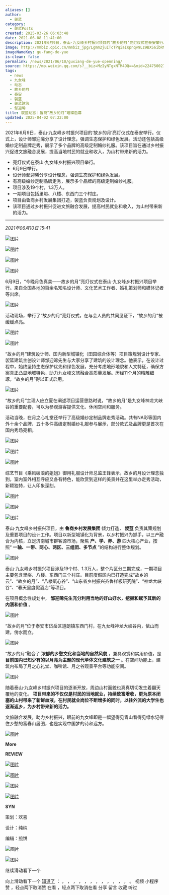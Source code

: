 ```yaml
---
aliases: []
author:
  - 袈蓝
category:
  - 袈蓝Posts
created: 2025-03-26 06:03:48
date: 2021-06-08 11:41:00
description: 2021年6月9日，泰山·九女峰乡村振兴项目的‘故乡的月’亮灯仪式在泰安举行。仪式上，设计师邹迎晞分享了设计理念，强调生态保护和绿色发展。
image: http://mmbiz.qpic.cn/mmbiz_jpg/Lgmm2juITcTPqiaIKpnqv9Lz9BXS6ibRMQxgehWJqD4ibqfic2z7bEyicMKlxJ38xkQnleSSdkfvxKrn25FIGajEWvw/0?wx_fmt=jpeg
imageNameKey: gu-fang-de-yue
is-clean: false
permalink: /news/2021/06/10/guxiang-de-yue-openning/
source: https://mp.weixin.qq.com/s?__biz=MzIyNTgxNTM4OQ==&mid=2247500278&idx=1&sn=38f803f0885ff9d94f33fec696d90cbc&chksm=e87b7fc4df0cf6d2c95cfac25fce3a5b97f17649841f2610c16af7aec8b2c7b1fb14c275824e&scene=126&sessionid=1742967511#rd
tags:
  - news
  - 九女峰
  - 动态
  - 故乡的月
  - 泰安
  - 袈蓝
  - 袈蓝建筑
  - 邹迎晞
title: 袈蓝动态︱鲁商“故乡的月”璀璨启幕
updated: 2025-04-02 07:22:00
---
```


2021年6月9日，泰山·九女峰乡村振兴项目的‘故乡的月’亮灯仪式在泰安举行。仪式上，设计师邹迎晞分享了设计理念，强调生态保护和绿色发展。活动还包括高级婚纱定制品牌走秀，展示了多个品牌的高级定制婚纱礼服。该项目旨在通过乡村振兴促进文旅融合发展，提高当地村民的就业和收入，为山村带来新的活力。
<!--more-->
- 亮灯仪式在泰山·九女峰乡村振兴项目举行。
- 6月9日举行。
- 设计师邹迎晞分享设计理念，强调生态保护和绿色发展。
- 有高级婚纱定制品牌走秀，展示多个品牌的高级定制婚纱礼服。
- 项目涉及19个村，1.3万人。
- 一期项目包括里峪、八楼、东西门三个村庄。
- 项目由鲁商乡村发展集团打造，袈蓝负责规划及设计。
- 该项目通过乡村振兴促进文旅融合发展，提高村民就业和收入，为山村带来新的活力。

---

*2021年06月10日 15:41*

![图片](https://mmbiz.qpic.cn/mmbiz_gif/Lgmm2juITcTPqiaIKpnqv9Lz9BXS6ibRMQ1sfcQOsZ1m1PKEiaD3r2HUFn4Qvd0XQtnibuXN7UFx0Ap7afkbkiabraQ/640?wx_fmt=gif&tp=webp&wxfrom=5&wx_lazy=1)

  

![图片](https://mmbiz.qpic.cn/mmbiz_jpg/Lgmm2juITcTPqiaIKpnqv9Lz9BXS6ibRMQzTMcwkDMn2iaB3qVnuCzvzFk9JCZQDibBbiaicVesicr73JK48bdIeluTBg/640?wx_fmt=jpeg&tp=webp&wxfrom=5&wx_lazy=1&wx_co=1)

![图片](https://mmbiz.qpic.cn/mmbiz_png/Lgmm2juITcTPqiaIKpnqv9Lz9BXS6ibRMQpfbvicvDa9NlLu9V21jicvxLYhuUicoy4HsF6aicDEbVVbtPm8GUqgkiabw/640?wx_fmt=png&tp=webp&wxfrom=5&wx_lazy=1&wx_co=1)

  

![图片](https://mmbiz.qpic.cn/mmbiz_jpg/Lgmm2juITcTPqiaIKpnqv9Lz9BXS6ibRMQvd53RG4iaRqXOJJPmo5doYvfOaicvKTUTvvXT8l4ianpSOvSvicBSEW5yw/640?wx_fmt=jpeg&tp=webp&wxfrom=5&wx_lazy=1&wx_co=1)

  

6月9日，“今晚月色真美——故乡的月”亮灯仪式在泰山·九女峰乡村振兴项目举行。来自全国各地的百余名知名设计师、文化艺术工作者、婚礼策划师和媒体记者等出席。

  

![图片](https://mmbiz.qpic.cn/mmbiz_jpg/Lgmm2juITcTPqiaIKpnqv9Lz9BXS6ibRMQcIHdLIjkO0ngU21QbeFic7PxdEHcdvDpf4aoDxB3U76vB0iaFhBk1MQA/640?wx_fmt=jpeg&tp=webp&wxfrom=5&wx_lazy=1&wx_co=1)

  

活动现场，举行了“故乡的月”亮灯仪式，在与会人员的共同见证下，“故乡的月”被缓缓点亮。  

  

![图片](https://mmbiz.qpic.cn/mmbiz_jpg/Lgmm2juITcTPqiaIKpnqv9Lz9BXS6ibRMQphR7DvDF31ClDbtV0LQgIV8PUCTLGWTEkaukNjGNtTxR7byE25Cgxg/640?wx_fmt=jpeg&tp=webp&wxfrom=5&wx_lazy=1&wx_co=1)

![图片](https://mmbiz.qpic.cn/mmbiz_jpg/Lgmm2juITcTPqiaIKpnqv9Lz9BXS6ibRMQVTuMrKbxsXvUtvFaVQNXjLGhToOH8LsJeRnQNkvd3GeFhBIHIWk3Gg/640?wx_fmt=jpeg&tp=webp&wxfrom=5&wx_lazy=1&wx_co=1)

  

“故乡的月”建筑设计师、国内新型城镇化（田园综合体等）项目策规划设计专家、袈篮建筑主创设计师邹迎晞先生与大家分享了建筑的设计理念。他表示，在设计过程中，始终坚持生态保护优先和绿色发展，充分考虑地形地貌和人文特征，确保方案真正凸显地域特色，助力九女峰文旅融合高质量发展。历经11个月的精雕细琢，“故乡的月”得以正式启用。  

  

![图片](https://mmbiz.qpic.cn/mmbiz_jpg/Lgmm2juITcTPqiaIKpnqv9Lz9BXS6ibRMQ5aO2f6QwurR4uffSglGib5mBNtyGKicmjZLZdvGa4S4SPka69HMtz1hA/640?wx_fmt=jpeg&tp=webp&wxfrom=5&wx_lazy=1&wx_co=1)

  

“故乡的月”主理人应立夏在阐述项目运营思路时说，“故乡的月”是九女峰神龙大峡谷的重要配套，可以为参观游客提供文化、休闲空间和服务。

  

活动当晚，在月之心礼堂还举行了高级婚纱定制品牌走秀活动。共有NA彩等国内外十余个品牌、五十多件高级定制婚纱礼服参与展示，部分款式及品牌更是首次在国内秀场亮相。

  

![图片](https://mmbiz.qpic.cn/mmbiz_jpg/Lgmm2juITcTPqiaIKpnqv9Lz9BXS6ibRMQRMk4u6rvpEW7eb46WEagDv4g6nvd1YpUL6IZftMdBwibJbbQcZaUYiag/640?wx_fmt=jpeg&tp=webp&wxfrom=5&wx_lazy=1&wx_co=1)

![图片](https://mmbiz.qpic.cn/mmbiz_jpg/Lgmm2juITcTPqiaIKpnqv9Lz9BXS6ibRMQJPdbHM4raYCLSTlfLmp15cq9okA1iaTmUEicysuELvAtF9xuBUb6qcCg/640?wx_fmt=jpeg&tp=webp&wxfrom=5&wx_lazy=1&wx_co=1)

  

![图片](https://mmbiz.qpic.cn/mmbiz_jpg/Lgmm2juITcTPqiaIKpnqv9Lz9BXS6ibRMQtL9pLuhVlBSqMHWFqwxhcD1Ixts7g7Y6rm5n68TibInKibHVfVRlBFNg/640?wx_fmt=jpeg&tp=webp&wxfrom=5&wx_lazy=1&wx_co=1)

  

综艺节目《乘风破浪的姐姐》御用礼服设计师总监王锋表示，故乡的月设计理念独到，室内室外相互呼应又各有特色，能欣赏到这样的美景并在这里举办走秀活动，新颖独特，让人印象深刻。  

  

![图片](https://mmbiz.qpic.cn/mmbiz_jpg/Lgmm2juITcTPqiaIKpnqv9Lz9BXS6ibRMQKLNcOneGUj0WoDZ5RO86z8SlwlA2hb2QhvTZTVMEib2xGHvXrH3ehhg/640?wx_fmt=jpeg&tp=webp&wxfrom=5&wx_lazy=1&wx_co=1)

![图片](https://mmbiz.qpic.cn/mmbiz_jpg/Lgmm2juITcTPqiaIKpnqv9Lz9BXS6ibRMQMdnpyCBmY0nEI7EkOsJJTxR6lzhfwXzD8QfFHSpe1eRia8tUV1TC2IA/640?wx_fmt=jpeg&tp=webp&wxfrom=5&wx_lazy=1&wx_co=1)

  

![图片](https://mmbiz.qpic.cn/mmbiz_gif/Lgmm2juITcTPqiaIKpnqv9Lz9BXS6ibRMQKYwGWicKr6hXsoHUF5sibBfjvxLy5bg90Dj6knxuicFpribyTKBHW5AIWQ/640?wx_fmt=gif&tp=webp&wxfrom=5&wx_lazy=1)

  

泰山·九女峰乡村振兴项目，由 **鲁商乡村发展集团** 倾力打造， **袈蓝** 负责其策规划及重要项目的设计工作。项目以新型城镇化为背景，以乡村振兴为抓手，以三产融合为内核，立足济南城市群客源市场，聚焦 **产、学、养、游** 四大核心产业，按照“ **一轴、一带、两心、两区、三组团、多节点** ”的结构进行整体规划。  

  

![图片](https://mmbiz.qpic.cn/mmbiz_png/Lgmm2juITcTPqiaIKpnqv9Lz9BXS6ibRMQxibcO8PCB0M5qIibnYMsvQjE0894pFSnhIuf3fibwLfTh9f4QkszA2fOw/640?wx_fmt=png&tp=webp&wxfrom=5&wx_lazy=1&wx_co=1)

  

泰山·九女峰乡村振兴项目涉及19个村、1.3万人，整个片区分三期完成，一期项目主要包含里峪、八楼、东西门三个村庄。目前度假区内已打造完成“故乡的云”、“故乡的月”、“八楼氧心谷”、“山东省乡村振兴齐鲁样板研究院”、“神龙大峡谷”、“春天里度假酒店”等项目。

  

在项目概念性规划中， **邹迎晞先生充分利用当地的好山好水，挖掘和赋予其新的内涵和价值** 。

  

![图片](https://mmbiz.qpic.cn/mmbiz_png/Lgmm2juITcTPqiaIKpnqv9Lz9BXS6ibRMQiaonibq6gh4yfw6JokKkxBFaVpTbgOhHM67KcyuqH4XicL5QjYTLTp6Pg/640?wx_fmt=png&tp=webp&wxfrom=5&wx_lazy=1&wx_co=1)

  

“故乡的月”位于泰安市岱岳区道朗镇东西门村，在九女峰神龙大峡谷内，依山而建，傍水而立。  

  

![图片](https://mmbiz.qpic.cn/mmbiz_jpg/Lgmm2juITcTPqiaIKpnqv9Lz9BXS6ibRMQCcID5qjLvdhsmWDdNzhQ2d2H0hSQiby02qa76Xzhn5GYLQmaAOCYibvQ/640?wx_fmt=jpeg&tp=webp&wxfrom=5&wx_lazy=1&wx_co=1)

  

“故乡的月”融合了 **浓郁的乡愁文化和当地的自然风貌** ，兼具观赏和实用价值，是 **目前国内已知少有的以月亮为主题的现代单体文化建筑之一** 。在空间功能上，建筑内布局了月之心礼堂、咖啡馆、月之谷观景平台等功能空间。  

  

![图片](https://mmbiz.qpic.cn/mmbiz_jpg/Lgmm2juITcTPqiaIKpnqv9Lz9BXS6ibRMQe1xNodRibx1qhM5y75dicU8CXyjffqf5jtOxmJtLJzZgGb1XriaAfPQKQ/640?wx_fmt=jpeg&tp=webp&wxfrom=5&wx_lazy=1&wx_co=1)

  

随着泰山·九女峰乡村振兴项目的逐渐开放，周边山村面貌也真真切切发生着翻天覆地的变化。 **项目带来的不仅仅是村民的当地就业，持续致富增收，更为原本闭塞的山村带来了新鲜血液，在村民就业岗位不断增多的同时，以往外流的大学生也逐渐返乡，为乡村带来新的活力。**  

  

文旅融合发展，助力乡村振兴，眼前的九女峰即是一幅望得见青山看得见绿水记得住乡愁的富春山居图，也是实现中国梦的诗和远方。

  

![图片](https://mmbiz.qpic.cn/mmbiz_jpg/Lgmm2juITcTPqiaIKpnqv9Lz9BXS6ibRMQOfUSzVmAibswrySHRY5WBHYrA5pjj0tfUDMq64DBbAicJWP4ia0GXQrFA/640?wx_fmt=jpeg&tp=webp&wxfrom=5&wx_lazy=1&wx_co=1)

  

  

  

  

**More**

**REVIEW**

[![图片](https://mmbiz.qpic.cn/mmbiz_png/Lgmm2juITcTPqiaIKpnqv9Lz9BXS6ibRMQaW67t6ib4uwXYyyMSxoy2wOwHk29fSFUqTeqMpZ4gN9yRR2QlObaCSA/640?wx_fmt=png&tp=webp&wxfrom=5&wx_lazy=1&wx_co=1)](http://mp.weixin.qq.com/s?__biz=MzIyNTgxNTM4OQ==&mid=2247496693&idx=1&sn=3dd43d9bfd21a4da84b503dc702762fa&chksm=e87b4dc7df0cc4d1d3618cee5e966a8b766b4dd0c8f23778891fa57c665b2027c4fcd59e3f3b&scene=21#wechat_redirect)

[![图片](https://mmbiz.qpic.cn/mmbiz_png/Lgmm2juITcTPqiaIKpnqv9Lz9BXS6ibRMQRBdbqFvaLicv6d7178DjWwZtkrgewOCZh6ysEibph3qAiaAJqib2ibX3e0Q/640?wx_fmt=png&tp=webp&wxfrom=5&wx_lazy=1&wx_co=1)](http://mp.weixin.qq.com/s?__biz=MzIyNTgxNTM4OQ==&mid=2247497238&idx=1&sn=0c4189337bf10aa689a74e3784b7e415&chksm=e87b4824df0cc132d11c9e8fe0a800cbf444cfffc7274db4bf28fa539b3e469c0d0f78e1fac0&scene=21#wechat_redirect)

[![图片](https://mmbiz.qpic.cn/mmbiz_png/Lgmm2juITcTPqiaIKpnqv9Lz9BXS6ibRMQjxAv5yicAsIjxUhqdIqOvRVXW5Pjpb1dia0ghtGzqL0sT1OwTKPj276g/640?wx_fmt=png&tp=webp&wxfrom=5&wx_lazy=1&wx_co=1)](http://mp.weixin.qq.com/s?__biz=MzIyNTgxNTM4OQ==&mid=2247500118&idx=1&sn=30d6966542326727a370f97ac10cd4ad&chksm=e87b7f64df0cf67268b8f31f613564adfb5c645595cbbdb3d307007e5f21bfaba1995d33615f&scene=21#wechat_redirect)

[![图片](https://mmbiz.qpic.cn/mmbiz_png/Lgmm2juITcTPqiaIKpnqv9Lz9BXS6ibRMQ8pLrhfgv3DMYQ2BN4mGnEiayy3qsfX9ZKJ8OggagObxOzO66I4n0icag/640?wx_fmt=png&tp=webp&wxfrom=5&wx_lazy=1&wx_co=1)](http://mp.weixin.qq.com/s?__biz=MzIyNTgxNTM4OQ==&mid=2247500182&idx=1&sn=ab4c0cf2683c39194a44fada35f2897c&chksm=e87b7fa4df0cf6b2990aed0044704a72ec66e9774a808f6d362786c53110da80ddf4a7141cf1&scene=21#wechat_redirect)

  

  

**SYN**

  

策划：欢喜

设计：纯纯  

编辑：煎饼

![图片](https://mmbiz.qpic.cn/mmbiz_jpg/JAmoicg6kibqtkYoFT2cWKAXQP0XRdC8IDXj19xh8b9mqHVyzQPGZIaic3ba9ra7qic34S6gjWObT410jkZ8iaxyIgA/640?wx_fmt=jpeg&tp=webp&wxfrom=5&wx_lazy=1&wx_co=1)

![图片](https://mmbiz.qpic.cn/mmbiz_gif/JAmoicg6kibqtkYoFT2cWKAXQP0XRdC8IDuxcJ79RwLDa0ltFZ7fL6ZIudeUhevo3BZ21koA1brUoICwMay8ibkCA/640?wx_fmt=gif&tp=webp&wxfrom=5&wx_lazy=1)

继续滑动看下一个

向上滑动看下一个 [知道了](https://mp.weixin.qq.com/) ： ， ， ， ， ， ， ， ， ， ， ， ， 。 视频 小程序 赞 ，轻点两下取消赞 在看 ，轻点两下取消在看 分享 留言 收藏 听过
